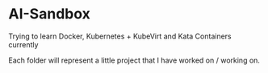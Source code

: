 # AI-Sandbox
Trying to learn Docker, Kubernetes + KubeVirt and Kata Containers currently

Each folder will represent a little project that I have worked on / working on.